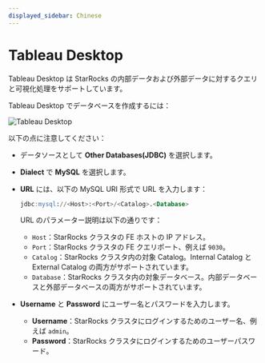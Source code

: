 ```yaml
---
displayed_sidebar: Chinese
---
```


# Tableau Desktop

Tableau Desktop は StarRocks の内部データおよび外部データに対するクエリと可視化処理をサポートしています。

Tableau Desktop でデータベースを作成するには：

![Tableau Desktop](../../assets/BI_tableau_1.png)

以下の点に注意してください：

- データソースとして **Other Databases(****JDBC****)** を選択します。
- **Dialect** で **MySQL** を選択します。
- **URL** には、以下の MySQL URI 形式で URL を入力します：

  ```SQL
  jdbc:mysql://<Host>:<Port>/<Catalog>.<Database>
  ```

  URL のパラメーター説明は以下の通りです：

  - `Host`：StarRocks クラスタの FE ホストの IP アドレス。
  - `Port`：StarRocks クラスタの FE クエリポート、例えば `9030`。
  - `Catalog`：StarRocks クラスタ内の対象 Catalog。Internal Catalog と External Catalog の両方がサポートされています。
  - `Database`：StarRocks クラスタ内の対象データベース。内部データベースと外部データベースの両方がサポートされています。

- **Username** と **Password** にユーザー名とパスワードを入力します。
  - **Username**：StarRocks クラスタにログインするためのユーザー名、例えば `admin`。
  - **Password**：StarRocks クラスタにログインするためのユーザーパスワード。
